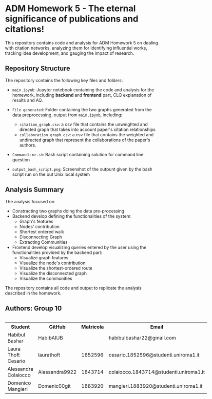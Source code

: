 # ADM Homework 5 - The eternal significance of publications and citations!

This repository contains code and analysis for ADM Homework 5 on dealing with citation networks, analyzing them for identifying influential works, tracking idea development, and gauging the impact of research.

## Repository Structure

The repository contains the following key files and folders:

- `main.ipynb`: Jupyter notebook containing the code and analysis for the homework, including **backend** and **frontend** part, CLQ explanation of results and AQ.

- `File generated`: Folder containing the two graphs generated from the data preprocessing, output from `main.ipynb`, including:
  - `citation_graph.csv`:  a csv file that contains the unweighted and directed graph that takes into account paper's citation relationships
  - `collaboration_graph.csv`: a csv file that contains the weighted and undirected graph that represent the collaborations of the paper's authors.
  
- `CommandLine.sh`: Bash script containing solution for command line question 

- `output_bash_script.png`: Screenshot of the outpunt given by the bash script run on the out Unix local system

## Analysis Summary

The analysis focused on:

- Constracting two graphs doing the data pre-processing
- Backend develop defining the functionalities of the system:
   - Graph's features
   - Nodes' contribution
   - Shortest ordered walk
   - Disconnecting Graph
   - Extracting Communities
- Frontend develop visualizing queries entered by the user using the functionalities provided by the backend part:
   - Visualize graph features
   - Visualize the node's contribution
   - Visualize the shortest-ordered route
   - Visualize the disconnected graph
   - Visualize the communities


The repository contains all code and output to replicate the analysis described in the homework.

## Authors: Group 10

<div style="float: left;">
    <table>
        <tr>
            <th>Student</th>
            <th>GitHub</th>
            <th>Matricola</th>
            <th>Email</th>
        </tr>
        <tr>
            <td>Habibul Bashar</td>
            <td>HabibAIUB</td>
            <td></td>
            <td>habibulbashar22@gmail.com</td>
        </tr>
        <tr>
            <td>Laura Thoft Cesario</td>
            <td>laurathoft</td>
            <td>1852596</td>
            <td>cesario.1852596@studenti.uniroma1.it</td>
        </tr>
        <tr>
            <td>Alessandra Colaiocco</td>
            <td>Alessandra9922</td>
            <td>1843714</td>
            <td>colaiocco.1843714@studenti.uniroma1.it</td>
        </tr>
        <tr>
            <td>Domenico Mangieri</td>
            <td>Domenic00git</td>
            <td>1883920</td>
            <td>mangieri.1883920@studenti.uniroma1.it</td>
        </tr>
    </table>
</div>
